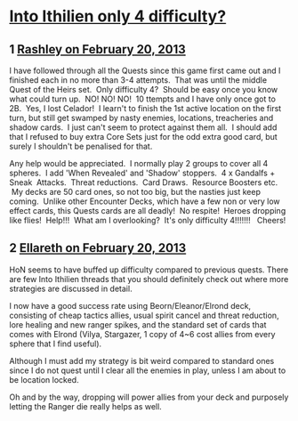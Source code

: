 # [Into Ithilien only 4 difficulty?](https://community.fantasyflightgames.com/topic/79576-into-ithilien-only-4-difficulty/)

## 1 [Rashley on February 20, 2013](https://community.fantasyflightgames.com/topic/79576-into-ithilien-only-4-difficulty/?do=findComment&comment=765133)

I have followed through all the Quests since this game first came out and I finished each in no more than 3-4 attempts.  That was until the middle Quest of the Heirs set.  Only difficulty 4?  Should be easy once you know what could turn up.  NO! NO! NO!  10 ttempts and I have only once got to 2B.  Yes, I lost Celador!  I learn't to finish the 1st active location on the first turn, but still get swamped by nasty enemies, locations, treacheries and shadow cards.  I just can't seem to protect against them all.  I should add that I refused to buy extra Core Sets just for the odd extra good card, but surely I shouldn't be penalised for that.

Any help would be appreciated.  I normally play 2 groups to cover all 4 spheres.  I add 'When Revealed' and 'Shadow' stoppers.  4 x Gandalfs + Sneak  Attacks.  Threat reductions.  Card Draws.  Resource Boosters etc.  My decks are 50 card ones, so not too big, but the nasties just keep coming.  Unlike other Encounter Decks, which have a few non or very low effect cards, this Quests cards are all deadly!  No respite!  Heroes dropping like flies!  Help!!!  What am I overlooking?  It's only difficulty 4!!!!!!!   Cheers!

## 2 [Ellareth on February 20, 2013](https://community.fantasyflightgames.com/topic/79576-into-ithilien-only-4-difficulty/?do=findComment&comment=765140)

HoN seems to have buffed up difficulty compared to previous quests.
There are few Into Ithilien threads that you should definitely check out where more strategies are discussed in detail.

I now have a good success rate using Beorn/Eleanor/Elrond deck, consisting of cheap tactics allies, usual spirit cancel and threat reduction, lore healing and new ranger spikes, and the standard set of cards that comes with Elrond (Vilya, Stargazer, 1 copy of 4~6 cost allies from every sphere that I find useful).

Although I must add my strategy is bit weird compared to standard ones since I do not quest until I clear all the enemies in play, unless I am about to be location locked.

Oh and by the way, dropping will power allies from your deck and purposely letting the Ranger die really helps as well.

 

